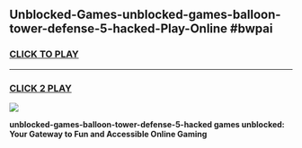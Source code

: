 
## Unblocked-Games-unblocked-games-balloon-tower-defense-5-hacked-Play-Online #bwpai
<h3>
<a href="https://news.freeplayer.one?title=unblocked-games-balloon-tower-defense-5-hacked&ref=3">CLICK TO PLAY</a></h3>
<hr>

<h3>
<a href="https://news.freeplayer.one?title=unblocked-games-balloon-tower-defense-5-hacked&ref=3">CLICK 2 PLAY</a>
  
</h3>

<a href="https://news.freeplayer.one?title=unblocked-games-balloon-tower-defense-5-hacked&ref=3"><img src="https://clearcache.store/games.png"></a>


**unblocked-games-balloon-tower-defense-5-hacked games unblocked: Your Gateway to Fun and Accessible Online Gaming**
